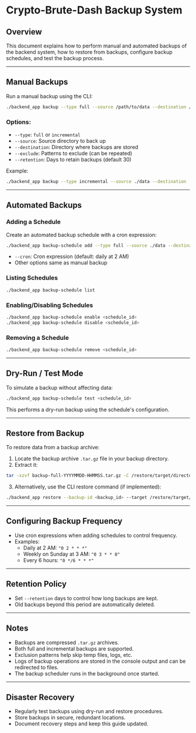 # Crypto-Brute-Dash Backup System

## Overview

This document explains how to perform manual and automated backups of the backend system, how to restore from backups, configure backup schedules, and test the backup process.

---

## Manual Backups

Run a manual backup using the CLI:

```bash
./backend_app backup --type full --source /path/to/data --destination /path/to/backups --retention 30
```

### Options:

- `--type`: `full` or `incremental`
- `--source`: Source directory to back up
- `--destination`: Directory where backups are stored
- `--exclude`: Patterns to exclude (can be repeated)
- `--retention`: Days to retain backups (default 30)

Example:

```bash
./backend_app backup --type incremental --source ./data --destination ./backups --exclude "*.tmp" --retention 14
```

---

## Automated Backups

### Adding a Schedule

Create an automated backup schedule with a cron expression:

```bash
./backend_app backup-schedule add --type full --source ./data --destination ./backups --cron "0 2 * * *" --retention 30
```

- `--cron`: Cron expression (default: daily at 2 AM)
- Other options same as manual backup

### Listing Schedules

```bash
./backend_app backup-schedule list
```

### Enabling/Disabling Schedules

```bash
./backend_app backup-schedule enable <schedule_id>
./backend_app backup-schedule disable <schedule_id>
```

### Removing a Schedule

```bash
./backend_app backup-schedule remove <schedule_id>
```

---

## Dry-Run / Test Mode

To simulate a backup without affecting data:

```bash
./backend_app backup-schedule test <schedule_id>
```

This performs a dry-run backup using the schedule's configuration.

---

## Restore from Backup

To restore data from a backup archive:

1. Locate the backup archive `.tar.gz` file in your backup directory.
2. Extract it:

```bash
tar -xzvf backup-full-YYYYMMDD-HHMMSS.tar.gz -C /restore/target/directory
```

3. Alternatively, use the CLI restore command (if implemented):

```bash
./backend_app restore --backup-id <backup_id> --target /restore/target/directory
```

---

## Configuring Backup Frequency

- Use cron expressions when adding schedules to control frequency.
- Examples:
  - Daily at 2 AM: `"0 2 * * *"`
  - Weekly on Sunday at 3 AM: `"0 3 * * 0"`
  - Every 6 hours: `"0 */6 * * *"`

---

## Retention Policy

- Set `--retention` days to control how long backups are kept.
- Old backups beyond this period are automatically deleted.

---

## Notes

- Backups are compressed `.tar.gz` archives.
- Both full and incremental backups are supported.
- Exclusion patterns help skip temp files, logs, etc.
- Logs of backup operations are stored in the console output and can be redirected to files.
- The backup scheduler runs in the background once started.

---

## Disaster Recovery

- Regularly test backups using dry-run and restore procedures.
- Store backups in secure, redundant locations.
- Document recovery steps and keep this guide updated.